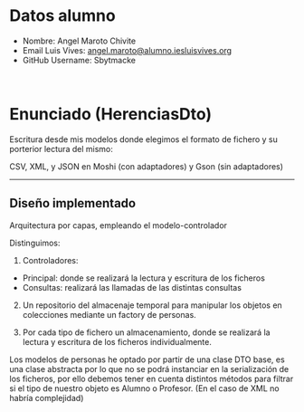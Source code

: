 # Datos alumno

- Nombre: Angel Maroto Chivite
- Email Luis Vives: angel.maroto@alumno.iesluisvives.org
- GitHub Username: Sbytmacke

&nbsp;

# Enunciado (HerenciasDto)
Escritura desde mis modelos donde elegimos el formato de fichero y su porterior lectura del mismo:

CSV, XML, y JSON en Moshi (con adaptadores) y Gson (sin adaptadores)

---

##  Diseño implementado
Arquitectura por capas, empleando el modelo-controlador

Distinguimos:
 1. Controladores: 
- Principal: donde se realizará la lectura y escritura de los ficheros
- Consultas: realizará las llamadas de las distintas consultas

2. Un repositorio del almacenaje temporal para manipular los objetos en colecciones mediante un factory de personas.

3. Por cada tipo de fichero un almacenamiento, donde se realizará la lectura y escritura de los ficheros individualmente.

Los modelos de personas he optado por partir de una clase DTO base, es una clase abstracta por lo que no se podrá instanciar en la serialización de los ficheros, por ello debemos tener en cuenta distintos métodos para filtrar si el tipo de nuestro objeto es Alumno o Profesor. (En el caso de XML no habría complejidad)

